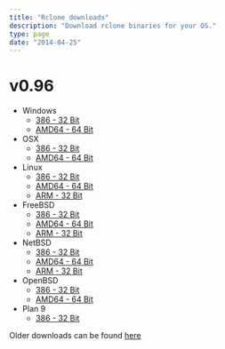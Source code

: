 ```yaml
---
title: "Rclone downloads"
description: "Download rclone binaries for your OS."
type: page
date: "2014-04-25"
---
```


v0.96
=====

  * Windows
    * [386 - 32 Bit](http://downloads.rclone.org/rclone-v0.96-windows-386.zip)
    * [AMD64 - 64 Bit](http://downloads.rclone.org/rclone-v0.96-windows-amd64.zip)
  * OSX
    * [386 - 32 Bit](http://downloads.rclone.org/rclone-v0.96-osx-386.zip)
    * [AMD64 - 64 Bit](http://downloads.rclone.org/rclone-v0.96-osx-amd64.zip)
  * Linux
    * [386 - 32 Bit](http://downloads.rclone.org/rclone-v0.96-linux-386.zip)
    * [AMD64 - 64 Bit](http://downloads.rclone.org/rclone-v0.96-linux-amd64.zip)
    * [ARM - 32 Bit](http://downloads.rclone.org/rclone-v0.96-linux-arm.zip)
  * FreeBSD
    * [386 - 32 Bit](http://downloads.rclone.org/rclone-v0.96-freebsd-386.zip)
    * [AMD64 - 64 Bit](http://downloads.rclone.org/rclone-v0.96-freebsd-amd64.zip)
    * [ARM - 32 Bit](http://downloads.rclone.org/rclone-v0.96-freebsd-arm.zip)
  * NetBSD
    * [386 - 32 Bit](http://downloads.rclone.org/rclone-v0.96-netbsd-386.zip)
    * [AMD64 - 64 Bit](http://downloads.rclone.org/rclone-v0.96-netbsd-amd64.zip)
    * [ARM - 32 Bit](http://downloads.rclone.org/rclone-v0.96-netbsd-arm.zip)
  * OpenBSD
    * [386 - 32 Bit](http://downloads.rclone.org/rclone-v0.96-openbsd-386.zip)
    * [AMD64 - 64 Bit](http://downloads.rclone.org/rclone-v0.96-openbsd-amd64.zip)
  * Plan 9
    * [386 - 32 Bit](http://downloads.rclone.org/rclone-v0.96-plan9-386.zip)

Older downloads can be found [here](http://downloads.rclone.org/)
